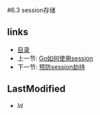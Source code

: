 #6.3 session存储
## links
   * [目录](<preface.md>)
   * 上一节: [Go如何使用session](<6.2.md>)
   * 下一节: [预防session劫持](<6.4.md>)

## LastModified 
   * $Id$